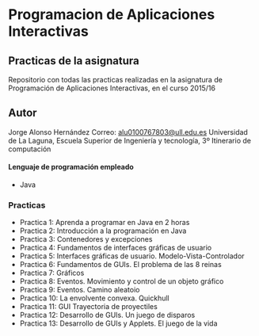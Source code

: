 # Programacion de Aplicaciones Interactivas

## Practicas de la asignatura

Repositorio con todas las practicas realizadas en la asignatura de Programación de Aplicaciones Interactivas, en el curso 2015/16

## Autor
Jorge Alonso Hernández 
Correo: alu0100767803@ull.edu.es
Universidad de La Laguna, Escuela Superior de Ingeniería y tecnología, 3º Itinerario de computación

#### Lenguaje de programación empleado
- Java

### Practicas

- Practica 1: Aprenda a programar en Java en 2 horas
- Practica 2: Introducción a la programación en Java
- Practica 3: Contenedores y excepciones
- Practica 4: Fundamentos de interfaces gráficas de usuario
- Practica 5: Interfaces gráficas de usuario. Modelo-Vista-Controlador
- Practica 6: Fundamentos de GUIs. El problema de las 8 reinas
- Practica 7: Gráficos
- Practica 8: Eventos. Movimiento y control de un objeto gráfico
- Practica 9: Eventos. Camino aleatoio
- Practica 10: La envolvente convexa. Quickhull
- Practica 11: GUI Trayectoria de proyectiles
- Practica 12: Desarrollo de GUIs. Un juego de disparos
- Practica 13: Desarrollo de GUIs y Applets. El juego de la vida